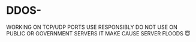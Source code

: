 # DDOS-
WORKING ON TCP/UDP PORTS USE RESPONSIBLY DO NOT USE ON PUBLIC OR GOVERNMENT SERVERS IT MAKE CAUSE SERVER FLOODS 😇
